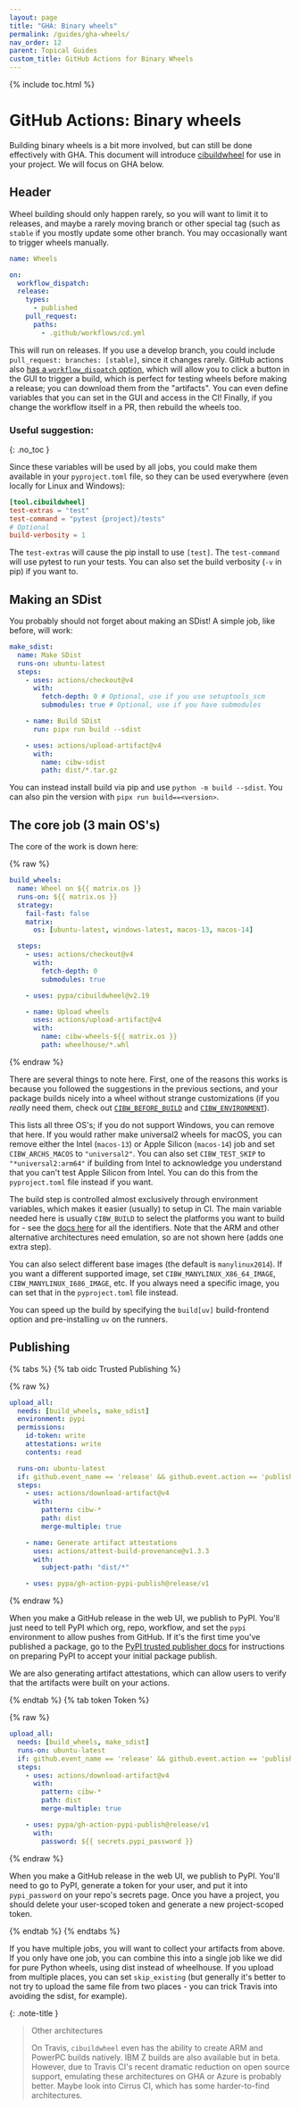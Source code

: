 ```yaml
---
layout: page
title: "GHA: Binary wheels"
permalink: /guides/gha-wheels/
nav_order: 12
parent: Topical Guides
custom_title: GitHub Actions for Binary Wheels
---
```


{% include toc.html %}

# GitHub Actions: Binary wheels

Building binary wheels is a bit more involved, but can still be done effectively
with GHA. This document will introduce [cibuildwheel][] for use in your project.
We will focus on GHA below.

## Header

Wheel building should only happen rarely, so you will want to limit it to
releases, and maybe a rarely moving branch or other special tag (such as
`stable` if you mostly update some other branch. You may occasionally want to
trigger wheels manually.

```yaml
name: Wheels

on:
  workflow_dispatch:
  release:
    types:
      - published
    pull_request:
      paths:
        - .github/workflows/cd.yml
```

This will run on releases. If you use a develop branch, you could include
`pull_request: branches: [stable]`, since it changes rarely. GitHub actions also
[has a `workflow_dispatch` option][workflow_dispatch], which will allow you to
click a button in the GUI to trigger a build, which is perfect for testing
wheels before making a release; you can download them from the "artifacts". You
can even define variables that you can set in the GUI and access in the CI!
Finally, if you change the workflow itself in a PR, then rebuild the wheels too.

<!-- prettier-ignore-start -->
[workflow_dispatch]: https://github.blog/changelog/2020-07-06-github-actions-manual-triggers-with-workflow_dispatch/

### Useful suggestion:
{: .no_toc }
<!-- prettier-ignore-end -->

Since these variables will be used by all jobs, you could make them available in
your `pyproject.toml` file, so they can be used everywhere (even locally for
Linux and Windows):

```toml
[tool.cibuildwheel]
test-extras = "test"
test-command = "pytest {project}/tests"
# Optional
build-verbosity = 1
```

The `test-extras` will cause the pip install to use `[test]`. The `test-command`
will use pytest to run your tests. You can also set the build verbosity (`-v` in
pip) if you want to.

## Making an SDist

You probably should not forget about making an SDist! A simple job, like before,
will work:

```yaml
make_sdist:
  name: Make SDist
  runs-on: ubuntu-latest
  steps:
    - uses: actions/checkout@v4
      with:
        fetch-depth: 0 # Optional, use if you use setuptools_scm
        submodules: true # Optional, use if you have submodules

    - name: Build SDist
      run: pipx run build --sdist

    - uses: actions/upload-artifact@v4
      with:
        name: cibw-sdist
        path: dist/*.tar.gz
```

You can instead install build via pip and use `python -m build --sdist`. You can
also pin the version with `pipx run build==<version>`.

## The core job (3 main OS's)

The core of the work is down here:

{% raw %}

```yaml
build_wheels:
  name: Wheel on ${{ matrix.os }}
  runs-on: ${{ matrix.os }}
  strategy:
    fail-fast: false
    matrix:
      os: [ubuntu-latest, windows-latest, macos-13, macos-14]

  steps:
    - uses: actions/checkout@v4
      with:
        fetch-depth: 0
        submodules: true

    - uses: pypa/cibuildwheel@v2.19

    - name: Upload wheels
      uses: actions/upload-artifact@v4
      with:
        name: cibw-wheels-${{ matrix.os }}
        path: wheelhouse/*.whl
```

{% endraw %}

There are several things to note here. First, one of the reasons this works is
because you followed the suggestions in the previous sections, and your package
builds nicely into a wheel without strange customizations (if you _really_ need
them, check out [`CIBW_BEFORE_BUILD`][] and [`CIBW_ENVIRONMENT`][]).

This lists all three OS's; if you do not support Windows, you can remove that
here. If you would rather make universal2 wheels for macOS, you can remove
either the Intel (`macos-13`) or Apple Silicon (`macos-14`) job and set
`CIBW_ARCHS_MACOS` to `"universal2"`. You can also set `CIBW_TEST_SKIP` to
`"*universal2:arm64"` if building from Intel to acknowledge you understand that
you can't test Apple Silicon from Intel. You can do this from the
`pyproject.toml` file instead if you want.

The build step is controlled almost exclusively through environment variables,
which makes it easier (usually) to setup in CI. The main variable needed here is
usually `CIBW_BUILD` to select the platforms you want to build for - see the
[docs here][cibw custom] for all the identifiers. Note that the ARM and other
alternative architectures need emulation, so are not shown here (adds one extra
step).

You can also select different base images (the default is `manylinux2014`). If
you want a different supported image, set `CIBW_MANYLINUX_X86_64_IMAGE`,
`CIBW_MANYLINUX_I686_IMAGE`, etc. If you always need a specific image, you can
set that in the `pyproject.toml` file instead.

You can speed up the build by specifying the `build[uv]` build-frontend option
and pre-installing `uv` on the runners.

## Publishing

{% tabs %} {% tab oidc Trusted Publishing %}

{% raw %}

```yaml
upload_all:
  needs: [build_wheels, make_sdist]
  environment: pypi
  permissions:
    id-token: write
    attestations: write
    contents: read

  runs-on: ubuntu-latest
  if: github.event_name == 'release' && github.event.action == 'published'
  steps:
    - uses: actions/download-artifact@v4
      with:
        pattern: cibw-*
        path: dist
        merge-multiple: true

    - name: Generate artifact attestations
      uses: actions/attest-build-provenance@v1.3.3
      with:
        subject-path: "dist/*"

    - uses: pypa/gh-action-pypi-publish@release/v1
```

{% endraw %}

When you make a GitHub release in the web UI, we publish to PyPI. You'll just
need to tell PyPI which org, repo, workflow, and set the `pypi` environment to
allow pushes from GitHub. If it's the first time you've published a package, go
to the [PyPI trusted publisher docs] for instructions on preparing PyPI to accept
your initial package publish.

We are also generating artifact attestations, which can allow users to verify
that the artifacts were built on your actions.

{% endtab %} {% tab token Token %}

{% raw %}

```yaml
upload_all:
  needs: [build_wheels, make_sdist]
  runs-on: ubuntu-latest
  if: github.event_name == 'release' && github.event.action == 'published'
  steps:
    - uses: actions/download-artifact@v4
      with:
        pattern: cibw-*
        path: dist
        merge-multiple: true

    - uses: pypa/gh-action-pypi-publish@release/v1
      with:
        password: ${{ secrets.pypi_password }}
```

{% endraw %}

When you make a GitHub release in the web UI, we publish to PyPI. You'll need to
go to PyPI, generate a token for your user, and put it into `pypi_password` on
your repo's secrets page. Once you have a project, you should delete your
user-scoped token and generate a new project-scoped token.

{% endtab %} {% endtabs %}

If you have multiple jobs, you will want to collect your artifacts from above.
If you only have one job, you can combine this into a single job like we did for
pure Python wheels, using dist instead of wheelhouse. If you upload from
multiple places, you can set `skip_existing` (but generally it's better to not
try to upload the same file from two places - you can trick Travis into avoiding
the sdist, for example).

{: .note-title }

> Other architectures
>
> On Travis, `cibuildwheel` even has the ability to create ARM and PowerPC
> builds natively. IBM Z builds are also available but in beta. However, due to
> Travis CI's recent dramatic reduction on open source support, emulating these
> architectures on GHA or Azure is probably better. Maybe look into Cirrus CI,
> which has some harder-to-find architectures.

<!-- prettier-ignore-start -->

[`cibw_before_build`]: https://cibuildwheel.readthedocs.io/en/stable/options/#before-build
[`cibw_environment`]: https://cibuildwheel.readthedocs.io/en/stable/options/#environment
[cibw custom]: https://cibuildwheel.readthedocs.io/en/stable/options/#build-skip
[cibuildwheel]: https://cibuildwheel.readthedocs.io/en/stable/
[pypi trusted publisher docs]: https://docs.pypi.org/trusted-publishers/creating-a-project-through-oidc/

<!-- prettier-ignore-end -->

<script src="{% link assets/js/tabs.js %}"></script>

